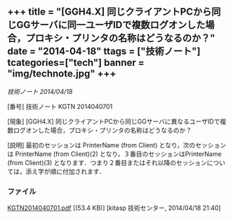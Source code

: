 +++
title = "[GGH4.X] 同じクライアントPCから同じGGサーバに同一ユーザIDで複数ログオンした場合，プロキシ・プリンタの名称はどうなるのか？"
date = "2014-04-18"
ttags = ["技術ノート"]
tcategories=["tech"]
banner = "img/technote.jpg"
+++
-----------------------------------------------------------------------------------------------------------------------------

*技術ノート
2014/04/18*


[番号]
技術ノート KGTN 2014040701

[現象]
[GGH4.X]
同じクライアントPCから同じGGサーバに異なるユーザIDで複数ログオンした場合，プロキシ・プリンタの名称はどうなるのか？

[説明]
最初のセッションは PrinterName (from Client) となり，次のセッションは
PrinterName (from Client)(2) となり，３番目のセッションはPrinterName
(from Client)(3)
となります．つまり２番目またはそれ以降のセッションについては，添え字が順に付加されます．


### ファイル





[KGTN2014040701.pdf](http://techreport.kitasp.net/attachments/download/1656/KGTN2014040701.pdf)
 [(53.4 KB)] [kitasp 技術センター, 2014/04/18
21:40]
